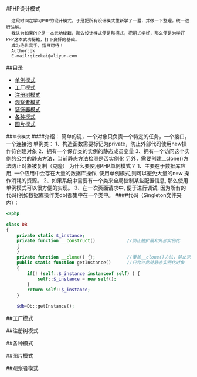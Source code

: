 #PHP设计模式

      这段时间在学习PHP的设计模式，于是把所有设计模式重新学了一遍，并做一下整理，统一进行注解。
      我认为如果PHP是一本武功秘籍，那么设计模式便是那招式，把招式学好，那么便是为学好PHP这本武功秘籍，打下良好的基础。
      成为绝世高手，指日可待！
      Author:qk
      E-mail:qizekai@aliyun.com

##<a name="index"/>目录
* [单例模式](#line)
* [工厂模式](#title)
* [注册树模式](#text)
* [观察者模式](#dot)
* [装饰器模式](#symbol)
* [各种模式](#link)
* [图片模式](#pic)

##<a name="line"/>`单例模式`
####介绍：
      简单的说，一个对象只负责一个特定的任务，一个接口，一个连接池
      单例类：
      1、构造函数需要标记为private，防止外部代码使用new操作符创建对象
      2、拥有一个保存类的实例的静态成员变量
      3、拥有一个访问这个实例的公共的静态方法，当前静态方法检测是否实例化
      另外，需要创建__clone()方法防止对象被复制（克隆）
      为什么要使用PHP单例模式？
      1、主要在于数据库应用, 一个应用中会存在大量的数据库操作, 使用单例模式,则可以避免大量的new 操作消耗的资源。
      2、如果系统中需要有一个类来全局控制某些配置信息, 那么使用单例模式可以很方便的实现。
      3、在一次页面请求中, 便于进行调试, 因为所有的代码(例如数据库操作类db)都集中在一个类中。
####代码（Singleton文件夹内）：
```php
<?php  
  
class DB    
{    
    private static $_instance;        
    private function __construct()            //防止被扩展和外部实例化
    {        
    }    
    private function __clone() {};            //覆盖__clone()方法，禁止克隆        
    public static function getInstance()      //只允许此处静态实例化对象
    {    
        if(! (self::$_instance instanceof self) ) {    
            self::$_instance = new self();    
        }    
        return self::$_instance;    
    } 
    
    $db=Db::getInstance();
```


##<a name="title"/>工厂模式

##<a name="text"/>注册树模式

##<a name="link"/>各种模式


##<a name="pic"/>图片模式


##<a name="dot"/>观察者模式

